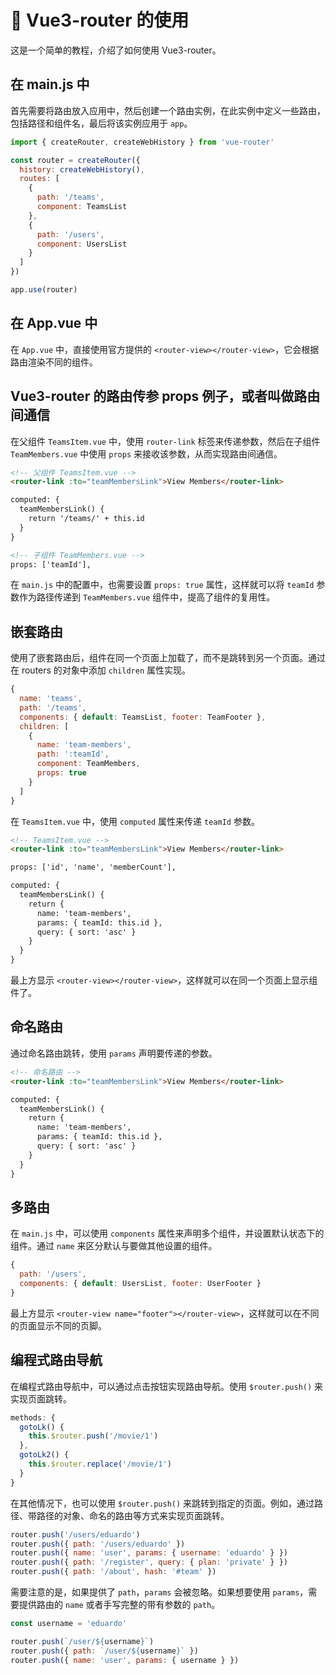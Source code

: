 # 📝 Vue3-router 的使用

这是一个简单的教程，介绍了如何使用 Vue3-router。

## 在 main.js 中

首先需要将路由放入应用中，然后创建一个路由实例，在此实例中定义一些路由，包括路径和组件名，最后将该实例应用于 `app`。

```javascript
import { createRouter, createWebHistory } from 'vue-router'

const router = createRouter({
  history: createWebHistory(),
  routes: [
    {
      path: '/teams',
      component: TeamsList
    },
    {
      path: '/users',
      component: UsersList
    }
  ]
})

app.use(router)
```

## 在 App.vue 中

在 `App.vue` 中，直接使用官方提供的 `<router-view></router-view>`，它会根据路由渲染不同的组件。

## Vue3-router 的路由传参 props 例子，或者叫做路由间通信

在父组件 `TeamsItem.vue` 中，使用 `router-link` 标签来传递参数，然后在子组件 `TeamMembers.vue` 中使用 `props` 来接收该参数，从而实现路由间通信。

```html
<!-- 父组件 TeamsItem.vue -->
<router-link :to="teamMembersLink">View Members</router-link>

computed: {
  teamMembersLink() {
    return '/teams/' + this.id
  }
}

<!-- 子组件 TeamMembers.vue -->
props: ['teamId'],
```

在 `main.js` 中的配置中，也需要设置 `props: true` 属性，这样就可以将 `teamId` 参数作为路径传递到 `TeamMembers.vue` 组件中，提高了组件的复用性。

## 嵌套路由

使用了嵌套路由后，组件在同一个页面上加载了，而不是跳转到另一个页面。通过在 routers 的对象中添加 `children` 属性实现。

```javascript
{
  name: 'teams',
  path: '/teams',
  components: { default: TeamsList, footer: TeamFooter },
  children: [
    {
      name: 'team-members',
      path: ':teamId',
      component: TeamMembers,
      props: true
    }
  ]
}
```

在 `TeamsItem.vue` 中，使用 `computed` 属性来传递 `teamId` 参数。

```html
<!-- TeamsItem.vue -->
<router-link :to="teamMembersLink">View Members</router-link>

props: ['id', 'name', 'memberCount'],

computed: {
  teamMembersLink() {
    return {
      name: 'team-members',
      params: { teamId: this.id },
      query: { sort: 'asc' }
    }
  }
}
```

最上方显示 `<router-view></router-view>`，这样就可以在同一个页面上显示组件了。

## 命名路由

通过命名路由跳转，使用 `params` 声明要传递的参数。

```html
<!-- 命名路由 -->
<router-link :to="teamMembersLink">View Members</router-link>

computed: {
  teamMembersLink() {
    return {
      name: 'team-members',
      params: { teamId: this.id },
      query: { sort: 'asc' }
    }
  }
}
```

## 多路由

在 `main.js` 中，可以使用 `components` 属性来声明多个组件，并设置默认状态下的组件。通过 `name` 来区分默认与要做其他设置的组件。

```javascript
{
  path: '/users',
  components: { default: UsersList, footer: UserFooter }
}
```

最上方显示 `<router-view name="footer"></router-view>`，这样就可以在不同的页面显示不同的页脚。

## 编程式路由导航

在编程式路由导航中，可以通过点击按钮实现路由导航。使用 `$router.push()` 来实现页面跳转。

```javascript
methods: {
  gotoLk() {
    this.$router.push('/movie/1')
  },
  gotoLk2() {
    this.$router.replace('/movie/1')
  }
}
```

在其他情况下，也可以使用 `$router.push()` 来跳转到指定的页面。例如，通过路径、带路径的对象、命名的路由等方式来实现页面跳转。

```javascript
router.push('/users/eduardo')
router.push({ path: '/users/eduardo' })
router.push({ name: 'user', params: { username: 'eduardo' } })
router.push({ path: '/register', query: { plan: 'private' } })
router.push({ path: '/about', hash: '#team' })
```

需要注意的是，如果提供了 `path`，`params` 会被忽略。如果想要使用 `params`，需要提供路由的 `name` 或者手写完整的带有参数的 `path`。

```javascript
const username = 'eduardo'

router.push(`/user/${username}`)
router.push({ path: `/user/${username}` })
router.push({ name: 'user', params: { username } })
```
